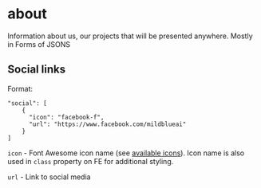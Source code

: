 # about
Information about us, our projects that will be presented anywhere. Mostly in Forms of JSONS

## Social links

Format:
```
"social": [
    {
      "icon": "facebook-f",
      "url": "https://www.facebook.com/mildblueai"
    }
]
```

`icon` - Font Awesome icon name (see [available icons](https://fontawesome.com/icons?d=gallery&m=free)). Icon name is also used in `class` property on FE for additional styling.

`url` - Link to social media 

